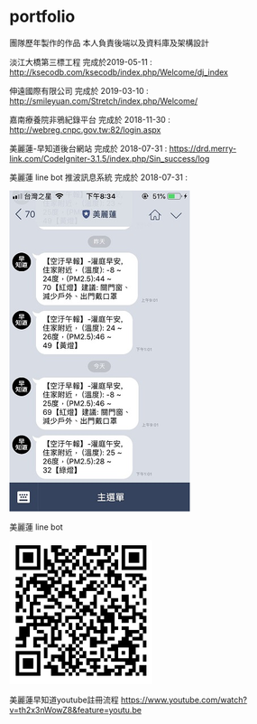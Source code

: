# portfolio
團隊歷年製作的作品 本人負責後端以及資料庫及架構設計

淡江大橋第三標工程 完成於2019-05-11 : http://ksecodb.com/ksecodb/index.php/Welcome/dj_index

伸遠國際有限公司 完成於 2019-03-10 :  http://smileyuan.com/Stretch/index.php/Welcome/

嘉南療養院非鴉紀錄平台 完成於 2018-11-30 : http://webreg.cnpc.gov.tw:82/login.aspx

美麗蓮-早知道後台網站 完成於 2018-07-31 : https://drd.merry-link.com/CodeIgniter-3.1.5/index.php/Sin_success/log

美麗蓮 line bot 推波訊息系統 完成於 2018-07-31 :

![image](https://github.com/xx900221/portfolio/blob/master/linebot.jpg)

美麗蓮 line bot 

![image](https://github.com/xx900221/portfolio/blob/master/linebot-qr.PNG)

美麗蓮早知道youtube註冊流程  https://www.youtube.com/watch?v=th2x3nWowZ8&feature=youtu.be

